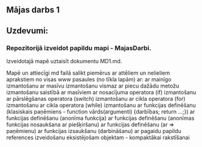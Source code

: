 ## Mājas darbs 1
## Uzdevumi:
### Repozitorijā izveidot papildu mapi - MajasDarbi.

Izveidotajā mapē uztaisīt dokumentu MD1.md.

Mapē un attiecīgi md failā salikt piemērus ar attēliem un nelieliem aprakstiem no visas www pasaules (no tīkla lapām) ar:
ar mainīgo izmantošanu
ar masīvu izmantošanu
vismaz ar piecu dažādu metožu izmantošanu saistībā ar masīviem
ar nosacījuma operatora (if) izmantošanu
ar pārslēgšanas operatora (switch) izmantošanu
ar cikla operatora (for) izmantošanu
ar cikla operatora (while) izmantošanu
ar funkcijas definēšanu (klasiskais paņēmiens - function vārds(argumenti) {darbības; return ...;})
ar funkcijas definēšanu (anonīma funkcija)
ar funkcijas definēšanu (anonīmas funkcijas nosaukšana ar piešķiršanu)
ar funkcijas definēšanu (ar => paņēmienu)
ar funkcijas izsaukšanu (darbināšanu)
ar pagaidu papildu references izveidošanu eksistējošam objektam - kompaktākai rakstīšanai
